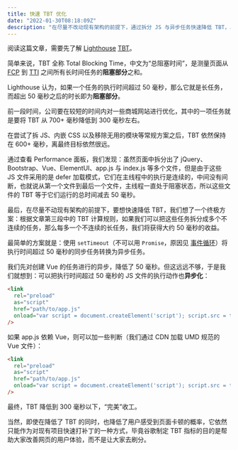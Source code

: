 ```yaml
---
title: 快速 TBT 优化
date: "2022-01-30T08:18:09Z"
description: "在尽量不改动现有架构的前提下，通过拆分 JS 与异步任务快速降低 TBT，以提高 Lighthouse 评分。"
---
```


阅读这篇文章，需要先了解 [Lighthouse](https://web.dev/performance-scoring/) [TBT](https://web.dev/i18n/zh/lighthouse-total-blocking-time/)。

简单来说，TBT 全称 Total Blocking Time，中文为“总阻塞时间”，是测量页面从 [FCP](https://web.dev/i18n/zh/fcp/) 到 [TTI](https://web.dev/i18n/zh/tti/) 之间所有长时间任务的**阻塞部分**之和。

Lighthouse 认为，如果一个任务的执行时间超过 50 毫秒，那么它就是长任务，而超出 50 毫秒之后的时长即为**阻塞部分**。

前一段时间，公司要在较短的时间内对一些商城网站进行优化，其中的一项任务就是要将 TBT 从 700+ 毫秒降低到 300 毫秒左右。

在尝试了拆 JS、内嵌 CSS 以及移除无用的模块等常规方案之后，TBT 依然保持在 600+ 毫秒，离最终目标依然很远。

通过查看 Performance 面板，我们发现：虽然页面中拆分出了 jQuery、Bootstrap、Vue、ElementUI、app.js 与 index.js 等多个文件，但是由于这些 JS 文件采用的是 defer 加载模式，它们在主线程中的执行是连续的，中间没有间断，也就说从第一个文件到最后一个文件，主线程一直处于阻塞状态，所以这些文件的 TBT 等于它们运行的总时间减去 50 毫秒。

最后，在尽量不动现有架构的前提下，要想快速降低 TBT，我们想了一个终极方案：根据文章第三段中的 TBT 计算规则，如果我们可以把这些任务拆分成多个不连续的任务，那么每多一个不连续的长任务，我们将获得大约 50 毫秒的收益。

最简单的方案就是：使用 `setTimeout`（不可以用 `Promise`，原因见 [事件循环](https://zh.javascript.info/event-loop#:~:text=%E5%9C%A8%E5%BE%AE%E4%BB%BB%E5%8A%A1%E4%B9%8B%E9%97%B4%E6%B2%A1%E6%9C%89%20UI%20%E6%88%96%E7%BD%91%E7%BB%9C%E4%BA%8B%E4%BB%B6%E7%9A%84%E5%A4%84%E7%90%86%EF%BC%9A%E5%AE%83%E4%BB%AC%E4%B8%80%E4%B8%AA%E7%AB%8B%E5%8D%B3%E6%8E%A5%E4%B8%80%E4%B8%AA%E5%9C%B0%E6%89%A7%E8%A1%8C%E3%80%82)）将执行时间超过 50 毫秒的同步任务转换为异步任务。

我们先对创建 Vue 的任务进行的异步，降低了 50 毫秒。但这远远不够，于是我们就想到：可以把执行时间超过 50 毫秒的 JS 文件的执行动作也**异步化**：

```html
<link
  rel="preload"
  as="script"
  href="path/to/app.js"
  onload="var script = document.createElement('script'); script.src = this.href; setTimeout(() => { document.body.appendChild(script) }, 10);"
/>
```

如果 app.js 依赖 Vue，则可以加一些判断（我们通过 CDN 加载 UMD 规范的 Vue 文件）：

```html
<link
  rel="preload"
  as="script"
  href="path/to/app.js"
  onload="var script = document.createElement('script'); script.src = this.href; var timeout = setInterval(() => { if (window.Vue) {clearInterval(timeout); document.body.appendChild(script)} }, 10);"
/>
```

最终，TBT 降低到 300 毫秒以下，“完美”收工。

当然，即使在降低了 TBT 的同时，也降低了用户感受到页面卡顿的概率，它依然只能作为对现有项目快速打补丁的一种方式，毕竟谷歌制定 TBT 指标的目的是帮助大家改善网页的用户体验，而不是让大家去刷分。
